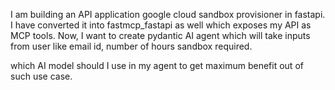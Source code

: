 I am building an API application google cloud sandbox provisioner in fastapi. I have converted it into fastmcp_fastapi as well which exposes my API as MCP tools. Now, I want to create pydantic AI agent which will take inputs from user like email id, number of hours sandbox required.

which AI model should I use in my agent to get maximum benefit out of such use case.

